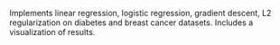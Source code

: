 Implements linear regression, logistic regression, gradient descent, L2 regularization on diabetes and breast cancer datasets. Includes a visualization of results. 
